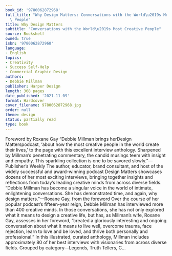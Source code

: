 ```yaml
---
book_id: '9780062872968'
full_title: "Why Design Matters: Conversations with the World\u2019s Most Creative\
  \ People"
title: Why Design Matters
subtitle: "Conversations with the World\u2019s Most Creative People"
source: Bookshelf
owned: true
isbn: '9780062872968'
language:
- English
topics:
- Creativity
- Success Self-Help
- Commercial Graphic Design
authors:
- Debbie Millman
publisher: Harper Design
length: 368 pages
date_published: '2021-11-09'
format: Hardcover
cover_filename: 9780062872968.jpg
order: null
theme: design
status: partially read
type: book
---
```

Foreword by Roxane Gay
“Debbie Millman brings herDesign Matterspodcast, ‘about how the most creative people in the world create their lives,’ to the page with this excellent interview anthology. Sharpened by Millman’s penetrating commentary, the candid musings teem with insight and empathy. This sparkling collection is one to be savored slowly.”—Publisher’s Weekly
The author, educator, brand consultant, and host of the widely successful and award-winning podcast Design Matters showcases dozens of her most exciting interviews, bringing together insights and reflections from today’s leading creative minds from across diverse fields.
“Debbie Millman has become a singular voice in the world of intimate, enlightening conversations. She has demonstrated time, and again, why design matters.”—Roxane Gay, from the foreword
Over the course of her popular podcast’s fifteen-year reign, Debbie Millman has interviewed more than 400 creative minds. In those conversations, she has not only explored what it means to design a creative life, but has, as Millman’s wife, Roxane Gay, assesses in her foreword, “created a gloriously interesting and ongoing conversation about what it means to live well, overcome trauma, face rejection, learn to love and be loved, and thrive both personally and professional.”
In this illustrated, curated anthology, Millman includes approximately 80 of her best interviews with visionaries from across diverse fields. Grouped by category—Legends, Truth Tellers, C...
